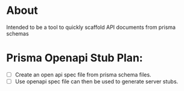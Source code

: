 # About
Intended to be a tool to quickly scaffold API documents from prisma schemas

# Prisma Openapi Stub Plan:
- [ ] Create an open api spec file from prisma schema files.
- [ ] Use openapi spec file can then be used to generate server stubs.
